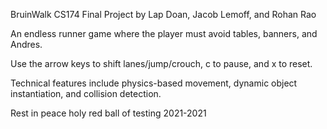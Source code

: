 BruinWalk
CS174 Final Project by Lap Doan, Jacob Lemoff, and Rohan Rao

An endless runner game where the player must avoid tables, banners, and Andres.

Use the arrow keys to shift lanes/jump/crouch, c to pause, and x to reset.

Technical features include physics-based movement, dynamic object instantiation, and collision detection.

Rest in peace holy red ball of testing 2021-2021